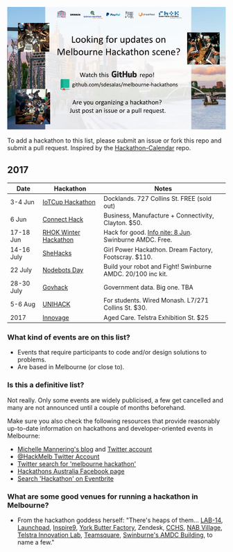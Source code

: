 ![Melbourne Hackathons](melbourne-hackathons.jpg)

To add a hackathon to this list, please submit an issue or fork this repo and submit a pull request. Inspired by the [Hackathon-Calendar](https://github.com/japacible/Hackathon-Calendar) repo.

## 2017

| Date            | Hackathon                                                | Notes            |
| --------------- | -------------------------------------------------------- | --------------------- |
| 3-4 Jun | [IoTCup Hackathon](https://www.eventbrite.com.au/e/iotcup-hackathon-2017-tickets-31588539171) |  Docklands. 727 Collins St. FREE (sold out) | 
| 6 Jun | [Connect Hack](https://www.connecthack.com.au/) |  Business, Manufacture + Connectivity, Clayton. $50.  |
| 17-18 Jun | [RHOK Winter Hackathon](https://www.meetup.com/Random-Hacks-of-Kindness-Melbourne/events/238913097/) | Hack for good. [Info nite: 8 Jun](https://www.meetup.com/Random-Hacks-of-Kindness-Melbourne/events/239316001/). Swinburne AMDC. Free.  |
| 14-16 July | [SheHacks](http://shehacks.com.au/) | Girl Power Hackathon. Dream Factory, Footscray. $110. |
| 22 July | [Nodebots Day](https://www.eventbrite.com.au/e/international-nodebots-day-melbourne-2017-tickets-34845310261?aff=es2) | Build your robot and Fight! Swinburne AMDC. $20/$100 inc kit. |
| 28-30 July | [Govhack](https://www.govhack.org/) | Government data. Big one. TBA |
| 5-6 Aug | [UNIHACK](http://unihack.net/) | For students. Wired Monash. L7/271 Collins St. $30. |
| 2017 | [Innovage](http://innovage.org.au/) | Aged Care. Telstra Exhibition St. $25 |

### What kind of events are on this list?

- Events that require participants to code and/or design solutions to problems.
- Are based in Melbourne (or close to).

### Is this a definitive list?

Not really.  Only some events are widely publicised, a few get cancelled and many are not announced until a couple of months beforehand. 

Make sure you also check the following resources that provide reasonably up-to-date information on hackathons and developer-oriented events in Melbourne:

- [Michelle Mannering's blog](https://hackathonqueen.com/hackathons/) and [Twitter account](https://twitter.com/MishManners/)
- [@HackMelb Twitter Account](https://twitter.com/HackMelb)
- [Twitter search for 'melbourne hackathon'](https://twitter.com/search?q=melbourne%20hackathon&src=typd)
- [Hackathons Australia Facebook page](https://www.facebook.com/groups/hackathonsaustralia/)
- [Search 'Hackathon' on Eventbrite](https://www.eventbrite.com.au/d/australia--glen-iris/hackathon/?mode=search)

### What are some good venues for running a hackathon in Melbourne?

- From the hackathon goddess herself: "There's heaps of them... [LAB-14](http://www.carltonconnect.com.au/about/lab-14/), [Launchpad](http://www.launchpadcentre.com/), [Inspire9](http://inspire9.com/), [York Butter Factory](http://yorkbutterfactory.com/), Zendesk, [CCHS](http://www.hackmelbourne.org/), [NAB Village](http://www.nabvillage.com.au/), [Telstra Innovation Lab](http://exchange.telstra.com.au/2016/04/22/local-innovators-re-think-reality-at-it-hackathon/), [Teamsquare](https://teamsquare.co/), [Swinburne's AMDC Building](http://www.swinburne.edu.au/research/strengths-achievements/contact-us/), to name a few."
